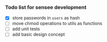 ### Todo list for sensee development
- [x] store passwords in ```users``` as hash
- [ ] move chmod operations to utils as functions
- [ ] add unit tests
- [ ] add basic design concept
